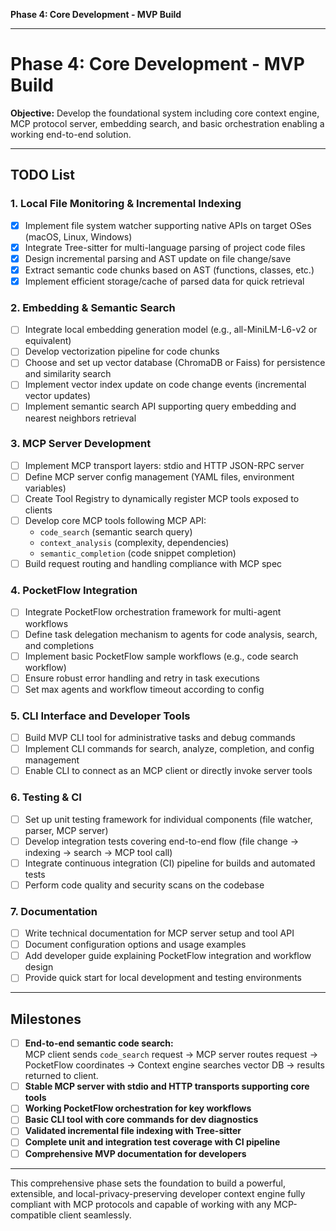 **Phase 4: Core Development - MVP Build** 
***

# Phase 4: Core Development - MVP Build  
**Objective:** Develop the foundational system including core context engine, MCP protocol server, embedding search, and basic orchestration enabling a working end-to-end solution.

***

## TODO List

### 1. Local File Monitoring & Incremental Indexing
- [x] Implement file system watcher supporting native APIs on target OSes (macOS, Linux, Windows)
- [x] Integrate Tree-sitter for multi-language parsing of project code files
- [x] Design incremental parsing and AST update on file change/save
- [x] Extract semantic code chunks based on AST (functions, classes, etc.)
- [x] Implement efficient storage/cache of parsed data for quick retrieval

### 2. Embedding & Semantic Search  
- [ ] Integrate local embedding generation model (e.g., all-MiniLM-L6-v2 or equivalent)  
- [ ] Develop vectorization pipeline for code chunks  
- [ ] Choose and set up vector database (ChromaDB or Faiss) for persistence and similarity search  
- [ ] Implement vector index update on code change events (incremental vector updates)  
- [ ] Implement semantic search API supporting query embedding and nearest neighbors retrieval  

### 3. MCP Server Development  
- [ ] Implement MCP transport layers: stdio and HTTP JSON-RPC server  
- [ ] Define MCP server config management (YAML files, environment variables)  
- [ ] Create Tool Registry to dynamically register MCP tools exposed to clients  
- [ ] Develop core MCP tools following MCP API:  
    - `code_search` (semantic search query)  
    - `context_analysis` (complexity, dependencies)  
    - `semantic_completion` (code snippet completion)  
- [ ] Build request routing and handling compliance with MCP spec  

### 4. PocketFlow Integration  
- [ ] Integrate PocketFlow orchestration framework for multi-agent workflows  
- [ ] Define task delegation mechanism to agents for code analysis, search, and completions  
- [ ] Implement basic PocketFlow sample workflows (e.g., code search workflow)  
- [ ] Ensure robust error handling and retry in task executions  
- [ ] Set max agents and workflow timeout according to config  

### 5. CLI Interface and Developer Tools  
- [ ] Build MVP CLI tool for administrative tasks and debug commands  
- [ ] Implement CLI commands for search, analyze, completion, and config management  
- [ ] Enable CLI to connect as an MCP client or directly invoke server tools  

### 6. Testing & CI  
- [ ] Set up unit testing framework for individual components (file watcher, parser, MCP server)  
- [ ] Develop integration tests covering end-to-end flow (file change → indexing → search → MCP tool call)  
- [ ] Integrate continuous integration (CI) pipeline for builds and automated tests  
- [ ] Perform code quality and security scans on the codebase  

### 7. Documentation  
- [ ] Write technical documentation for MCP server setup and tool API  
- [ ] Document configuration options and usage examples  
- [ ] Add developer guide explaining PocketFlow integration and workflow design  
- [ ] Provide quick start for local development and testing environments  

***

## Milestones

- [ ] **End-to-end semantic code search:**  
  MCP client sends `code_search` request → MCP server routes request → PocketFlow coordinates → Context engine searches vector DB → results returned to client.  
- [ ] **Stable MCP server with stdio and HTTP transports supporting core tools**  
- [ ] **Working PocketFlow orchestration for key workflows**  
- [ ] **Basic CLI tool with core commands for dev diagnostics**  
- [ ] **Validated incremental file indexing with Tree-sitter**  
- [ ] **Complete unit and integration test coverage with CI pipeline**  
- [ ] **Comprehensive MVP documentation for developers**

***

This comprehensive phase sets the foundation to build a powerful, extensible, and local-privacy-preserving developer context engine fully compliant with MCP protocols and capable of working with any MCP-compatible client seamlessly.
